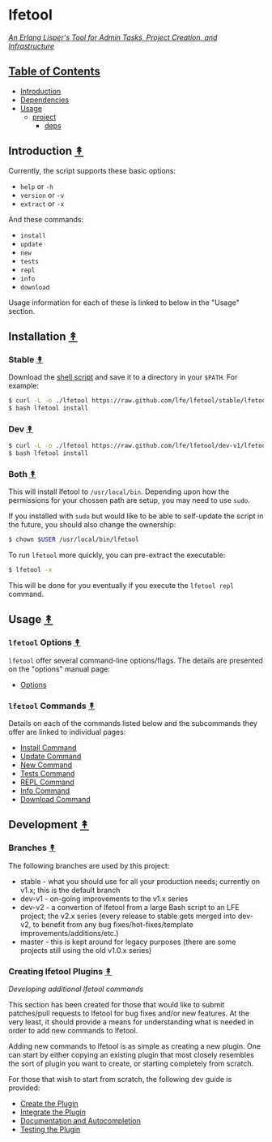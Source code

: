 # lfetool

<a href="resources/images/logo-small.png" />

*An Erlang Lisper's Tool for Admin Tasks, Project Creation, and Infrastructure*

## Table of Contents


* [Introduction](#introduction-)
* [Dependencies](#dependencies-)
* [Usage](#usage-)
  * [project](#project-)
    * [deps](#deps-)


## Introduction [&#x219F;](#table-of-contents)

Currently, the script supports these basic options:

* ``help`` or ``-h``
* ``version`` or ``-v``
* ``extract`` or ``-x``

And these commands:

* ``install``
* ``update``
* ``new``
* ``tests``
* ``repl``
* ``info``
* ``download``

Usage information for each of these is linked to below in the "Usage" section.


## Installation [&#x219F;](#table-of-contents)

### Stable [&#x219F;](#table-of-contents)

Download the [shell script](https://raw.github.com/lfe/lfetool/master/lfetool)
and save it to a directory in your ``$PATH``. For example:

```bash
$ curl -L -o ./lfetool https://raw.github.com/lfe/lfetool/stable/lfetool
$ bash lfetool install
```

### Dev [&#x219F;](#table-of-contents)

```bash
$ curl -L -o ./lfetool https://raw.github.com/lfe/lfetool/dev-v1/lfetool
$ bash lfetool install
```

### Both [&#x219F;](#table-of-contents)

This will install lfetool to ``/usr/local/bin``. Depending upon how the
permissions for your chossen path are setup, you may need to use ``sudo``.

If you installed with ``sudo`` but would like to be able to self-update the
script in the future, you should also change the ownership:

```bash
$ chown $USER /usr/local/bin/lfetool
```

To run ``lfetool`` more quickly, you can pre-extract the executable:

```bash
$ lfetool -x
```

This will be done for you eventually if you execute the ``lfetool repl``
command.


## Usage [&#x219F;](#table-of-contents)


### ``lfetool`` Options [&#x219F;](#table-of-contents)


``lfetool`` offer several command-line options/flags. The details are presented
on the "options" manual page:

* [Options](doc/manual/options.rst)


### ``lfetool`` Commands [&#x219F;](#table-of-contents)

Details on each of the commands listed below and the subcommands they offer
are linked to individual pages:

* [Install Command](doc/manual/install.rst)
* [Update Command](doc/manual/update.rst)
* [New Command](doc/manual/new.rst)
* [Tests Command](doc/manual/tests.rst)
* [REPL Command](doc/manual/repl.rst)
* [Info Command](doc/manual/info.rst)
* [Download Command](doc/manual/download.md)


## Development [&#x219F;](#table-of-contents)

### Branches [&#x219F;](#table-of-contents)

The following branches are used by this project:

* stable - what you should use for all your production needs; currently on
  v1.x; this is the default branch
* dev-v1 - on-going improvements to the v1.x series
* dev-v2 - a convertion of lfetool from a large Bash script to an LFE project;
  the v2.x series (every release to stable gets merged into dev-v2, to benefit
  from any bug fixes/hot-fixes/template improvements/additions/etc.)
* master - this is kept around for legacy purposes (there are some projects
  still using the old v1.0.x series)


### Creating lfetool Plugins [&#x219F;](#table-of-contents)

*Developing additional lfetool commands*

This section has been created for those that would like to submit patches/pull
requests to lfetool for bug fixes and/or new features. At the very least, it
should provide a means for understanding what is needed in order to add new
commands to lfetool.

Adding new commands to lfetool is as simple as creating a new plugin. One can
start by either copying an existing plugin that most closely resembles the sort
of plugin you want to create, or starting completely from scratch.

For those that wish to start from scratch, the following dev guide is
provided:

* [Create the Plugin](doc/dev-guide/01-create.rst)
* [Integrate the Plugin](doc/dev-guide/02-integrate.rst)
* [Documentation and Autocompletion](doc/dev-guide/03-docs.rst)
* [Testing the Plugin](doc/dev-guide/04-tests.rst)
